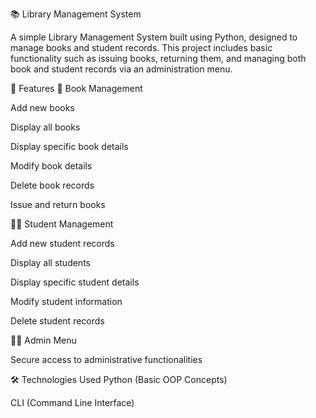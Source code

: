 📚 Library Management System

A simple Library Management System built using Python, designed to manage books and student records. This project includes basic functionality such as issuing books, returning them, and managing both book and student records via an administration menu.

🔧 Features
📖 Book Management

Add new books

Display all books

Display specific book details

Modify book details

Delete book records

Issue and return books

👩‍🎓 Student Management

Add new student records

Display all students

Display specific student details

Modify student information

Delete student records

👨‍💼 Admin Menu

Secure access to administrative functionalities

🛠 Technologies Used
Python (Basic OOP Concepts)

CLI (Command Line Interface)
